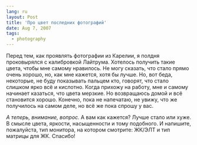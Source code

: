 ```yaml
---
lang: ru
layout: Post
title: 'Про цвет последних фотографий'
date: Aug 7, 2007
tags:
  - photography
---
```


Перед тем, как проявлять фотографии из Карелии, я полдня проковырялся с калибровкой Лайтрума. Хотелось получить такие цвета, чтобы мне самому нравилось. Не могу сказать, что стало прямо очень хорошо, но, как мне кажется, хотя бы лучше. Но, вот беда, некоторые, не буду показывать пальцем кто, говорят, что стало слишком ярко всё и кислотно. Когда прихожу на работу, мне и самому начинает казаться, что цвета мерзкие. Но возвращаюсь домой и всё становится хорошо. Конечно, пока не напечатаю, не увижу, что же получилось на самом деле, но всё же пока спрошу у вас.

*А теперь, внимание, вопрос.* А вам как кажется? Лучше стало или хуже. В смысле цвета, яркости, насыщенности и тому подобного. И напишите, пожалуйста, тип монитора, на котором смотрите: ЖК/ЭЛТ и тип матрицы для ЖК. Спасибо!
